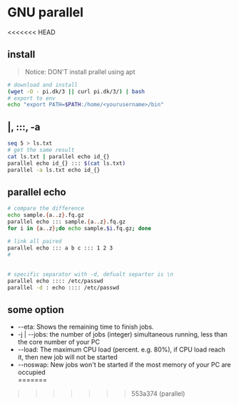 # GNU parallel
<<<<<<< HEAD

## install
>Notice: DON'T install prallel using apt 
```bash
# download and install
(wget -O - pi.dk/3 || curl pi.dk/3/) | bash
# export to env
echo "export PATH=$PATH:/home/<yourusername>/bin"
```

## |, :::, -a
```bash
seq 5 > ls.txt
# get the same result
cat ls.txt | parallel echo id_{}
parallel echo id_{} ::: $(cat ls.txt)
parallel -a ls.txt echo id_{}
```

## parallel echo
```bash
# compare the difference
echo sample.{a..z}.fq.gz
parallel echo ::: sample.{a..z}.fq.gz
for i in {a..z};do echo sample.$i.fq.gz; done

# link all paired
parallel echo ::: a b c ::: 1 2 3
#
```

##
```bash
# specific separator with -d, defualt separtor is \n
parallel echo :::: /etc/passwd
parallel -d : echo :::: /etc/passwd 

```

## some option
- --eta: Shows the remaining time to finish jobs.
- -j | --jobs: the number of jobs (integer) simultaneous running, less than the core number of your PC
- --load: The maximum CPU load (percent. e.g. 80%), if CPU load reach it, then new job will not be started
- --noswap: New jobs won't be started if the most memory of your PC are occupied  
=======
>>>>>>> 553a374 (parallel)
